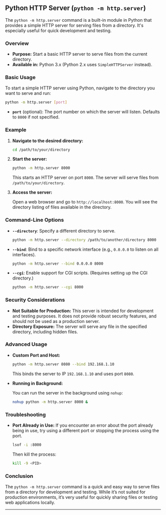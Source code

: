 ## Python HTTP Server (`python -m http.server`)

The `python -m http.server` command is a built-in module in Python that provides a simple HTTP server for serving files from a directory. It's especially useful for quick development and testing.

### Overview

- **Purpose:** Start a basic HTTP server to serve files from the current directory.
- **Available in:** Python 3.x (Python 2.x uses `SimpleHTTPServer` instead).

### Basic Usage

To start a simple HTTP server using Python, navigate to the directory you want to serve and run:

```bash
python -m http.server [port]
```

- **`port`** (optional): The port number on which the server will listen. Defaults to `8000` if not specified.

### Example

1. **Navigate to the desired directory:**

   ```bash
   cd /path/to/your/directory
   ```

2. **Start the server:**

   ```bash
   python -m http.server 8000
   ```

   This starts an HTTP server on port `8000`. The server will serve files from `/path/to/your/directory`.

3. **Access the server:**

   Open a web browser and go to `http://localhost:8000`. You will see the directory listing of files available in the directory.

### Command-Line Options

- **`--directory`**: Specify a different directory to serve.

  ```bash
  python -m http.server --directory /path/to/another/directory 8000
  ```

- **`--bind`**: Bind to a specific network interface (e.g., `0.0.0.0` to listen on all interfaces).

  ```bash
  python -m http.server --bind 0.0.0.0 8000
  ```

- **`--cgi`**: Enable support for CGI scripts. (Requires setting up the CGI directory.)

  ```bash
  python -m http.server --cgi 8000
  ```

### Security Considerations

- **Not Suitable for Production:** This server is intended for development and testing purposes. It does not provide robust security features, and should not be used as a production server.
- **Directory Exposure:** The server will serve any file in the specified directory, including hidden files.

### Advanced Usage

- **Custom Port and Host:**

  ```bash
  python -m http.server 8080 --bind 192.168.1.10
  ```

  This binds the server to IP `192.168.1.10` and uses port `8080`.

- **Running in Background:** 

  You can run the server in the background using `nohup`:

  ```bash
  nohup python -m http.server 8000 &
  ```

### Troubleshooting

- **Port Already in Use:** If you encounter an error about the port already being in use, try using a different port or stopping the process using the port.

  ```bash
  lsof -i :8000
  ```

  Then kill the process:

  ```bash
  kill -9 <PID>
  ```

### Conclusion

The `python -m http.server` command is a quick and easy way to serve files from a directory for development and testing. While it’s not suited for production environments, it’s very useful for quickly sharing files or testing web applications locally.

---
